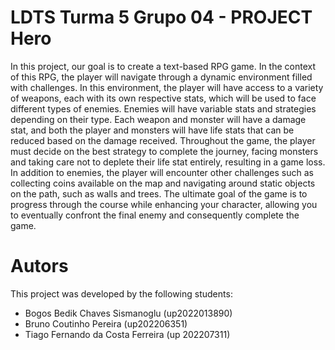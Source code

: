 # LDTS Turma 5 Grupo 04  -  PROJECT Hero

In this project, our goal is to create a text-based RPG game. In the context of this RPG, the player will navigate through a dynamic environment filled with challenges. In this environment, the player will have access to a variety of weapons, each with its own respective stats, which will be used to face different types of enemies. Enemies will have variable stats and strategies depending on their type. Each weapon and monster will have a damage stat, and both the player and monsters will have life stats that can be reduced based on the damage received. Throughout the game, the player must decide on the best strategy to complete the journey, facing monsters and taking care not to deplete their life stat entirely, resulting in a game loss.
In addition to enemies, the player will encounter other challenges such as collecting coins available on the map and navigating around static objects on the path, such as walls and trees. 
The ultimate goal of the game is to progress through the course while enhancing your character, allowing you to eventually confront the final enemy and consequently complete the game.

# Autors
This project was developed by the following students: 
 - Bogos Bedik Chaves Sismanoglu (up2022013890)
 - Bruno Coutinho Pereira (up202206351)
 - Tiago Fernando da Costa Ferreira (up 202207311)
